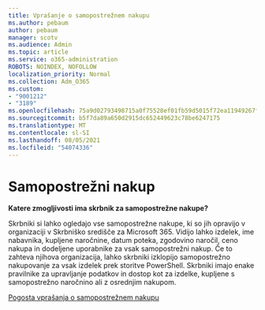 ```yaml
---
title: Vprašanje o samopostrežnem nakupu
ms.author: pebaum
author: pebaum
manager: scotv
ms.audience: Admin
ms.topic: article
ms.service: o365-administration
ROBOTS: NOINDEX, NOFOLLOW
localization_priority: Normal
ms.collection: Adm_O365
ms.custom:
- "9001212"
- "3189"
ms.openlocfilehash: 75a9d02793498715a0f75528ef01fb59d5015f72ea11949267f2a7d36ff19550
ms.sourcegitcommit: b5f7da89a650d2915dc652449623c78be6247175
ms.translationtype: MT
ms.contentlocale: sl-SI
ms.lasthandoff: 08/05/2021
ms.locfileid: "54074336"
---
```

# <a name="self-service-purchase"></a>Samopostrežni nakup

**Katere zmogljivosti ima skrbnik za samopostrežne nakupe?**

Skrbniki si lahko ogledajo vse samopostrežne nakupe, ki so jih opravijo v organizaciji v Skrbniško središče za Microsoft 365. Vidijo lahko izdelek, ime nabavnika, kupljene naročnine, datum poteka, zgodovino naročil, ceno nakupa in dodeljene uporabnike za vsak samopostrežni nakup.  Če to zahteva njihova organizacija, lahko skrbniki izklopijo samopostrežno nakupovanje za vsak izdelek prek storitve PowerShell.  Skrbniki imajo enake pravilnike za upravljanje podatkov in dostop kot za izdelke, kupljene s samopostrežno naročnino ali z osrednjim nakupom.

[Pogosta vprašanja o samopostrežnem nakupu](https://aka.ms/self-service-purchase-faq)

